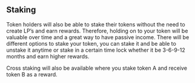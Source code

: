 ﻿## Staking
Token holders will also be able to stake their tokens without the need to create LP’s and earn rewards. Therefore, holding on to your token will be valuable over time and a great way to have passive income. There will be different options to stake your token, you can stake it and be able to unstake it anytime or stake in a certain time lock whether it be 3-6-9-12 months and earn higher rewards.

Cross staking will also be available where you stake token A and receive token B as a reward.
